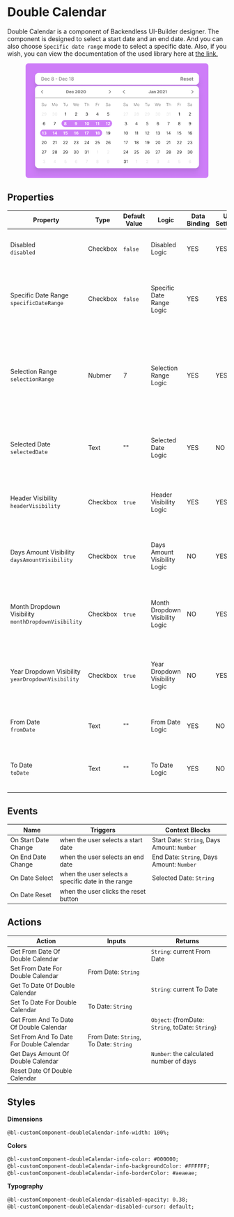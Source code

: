 # Double Calendar
Double Calendar is a component of Backendless UI-Builder designer. The component is designed to select a start date and an end date. And you can also choose `Specific date range` mode to select a specific date. Also, if you wish, you can view the documentation of the used library here at [the link.](https://reactdatepicker.com/)

<p align="center">
  <img alt="main thumbnail" height="263" src="./thumbnail.png" width="420"/>
</p>

## Properties

| Property                                                | Type     | Default Value | Logic                           | Data Binding | UI Setting | Description                                                                                                           |
|---------------------------------------------------------|----------|---------------|---------------------------------|--------------|------------|-----------------------------------------------------------------------------------------------------------------------|
| Disabled<br/>`disabled`                                 | Checkbox | `false`       | Disabled Logic                  | YES          | YES        | This handler allows you to disable a component.                                                                       |
| Specific Date Range<br/>`specificDateRange`             | Checkbox | `false`       | Specific Date Range Logic       | YES          | YES        | This handler allows you to select the date selection mode in a range.                                                 |
| Selection Range<br/>`selectionRange`                    | Nubmer   | 7             | Selection Range Logic           | YES          | YES        | This handler allows you to specify a date selection range. This will work if you select a `Specific Date Range` mode. |
| Selected Date<br/>`selectedDate`                        | Text     | ""            | Selected Date Logic             | YES          | NO         | This handler allows you to specify the default selected date.                                                         |
| Header Visibility<br/>`headerVisibility`                | Checkbox | `true`        | Header Visibility Logic         | YES          | YES        | This handler allows you to control the display of the header.                                                         |
| Days Amount Visibility<br/>`daysAmountVisibility`       | Checkbox | `true`        | Days Amount Visibility Logic    | NO           | YES        | This handler allows you to display the amount days in the header.                                                     |
| Month Dropdown Visibility<br/>`monthDropdownVisibility` | Checkbox | `true`        | Month Dropdown Visibility Logic | NO           | YES        | This handler allows you to add a month dropdown to the component.                                                     |
| Year Dropdown Visibility<br/>`yearDropdownVisibility`   | Checkbox | `true`        | Year Dropdown Visibility Logic  | NO           | YES        | This handler allows you to add a year dropdown to the component.                                                      |
| From Date<br/>`fromDate`                                | Text     | ""            | From Date Logic                 | YES          | NO         | This handler allows you to specify a start date.                                                                      |
| To Date<br/>`toDate`                                    | Text     | ""            | To Date Logic                   | YES          | NO         | This handler allows you to specify an end date.                                                                       |
## Events

| Name                 | Triggers                                           | Context Blocks                              |
|----------------------|----------------------------------------------------|---------------------------------------------|
| On Start Date Change | when the user selects a start date                 | Start Date: `String`, Days Amount: `Number` |
| On End Date Change   | when the user selects an end date                  | End Date: `String`, Days Amount: `Number`   |
| On Date Select       | when the user selects a specific date in the range | Selected Date: `String`                     |
| On Date Reset        | when the user clicks the reset button              |                                             |

## Actions

| Action                                   | Inputs                                 | Returns                                          |
|------------------------------------------|----------------------------------------|--------------------------------------------------|
| Get From Date Of Double Calendar         |                                        | `String`: current From Date                      |
| Set From Date For Double Calendar        | From Date: `String`                    |                                                  |
| Get To Date Of Double Calendar           |                                        | `String`: current To Date                        |
| Set To Date For Double Calendar          | To Date: `String`                      |                                                  |
| Get From And To Date Of Double Calendar  |                                        | `Object`: {fromDate: `String`, toDate: `String`} |
| Set From And To Date For Double Calendar | From Date: `String`, To Date: `String` |                                                  |
| Get Days Amount Of Double Calendar       |                                        | `Number`: the calculated number of days          |
| Reset Date Of Double Calendar            |                                        |                                                  |

## Styles

**Dimensions**
````
@bl-customComponent-doubleCalendar-info-width: 100%;
````

**Colors**
````
@bl-customComponent-doubleCalendar-info-color: #000000;
@bl-customComponent-doubleCalendar-info-backgroundColor: #FFFFFF;
@bl-customComponent-doubleCalendar-info-borderColor: #aeaeae;
````

**Typography**
```
@bl-customComponent-doubleCalendar-disabled-opacity: 0.38;
@bl-customComponent-doubleCalendar-disabled-cursor: default;
```

